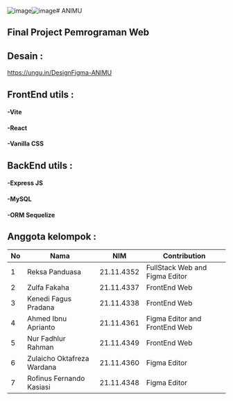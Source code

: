 ![image](https://github.com/ReksaPanduasa/aniMu/assets/97326829/47947715-d172-48ca-b48c-70e5b68a223e)![image](https://github.com/ReksaPanduasa/aniMu/assets/97326829/9e30c2d9-1074-40eb-bc0d-c05ec34bb1a6)# ANIMU
## Final Project Pemrograman Web

## Desain :
https://ungu.in/DesignFigma-ANIMU

## FrontEnd utils :
#### -Vite
#### -React
#### -Vanilla CSS

## BackEnd utils :
#### -Express JS
#### -MySQL
#### -ORM Sequelize

## Anggota kelompok :
|**No**| **Nama** | **NIM** | **Contribution** |
|------|----------|---------|------------------|
| 1 | Reksa Panduasa | 21.11.4352 | FullStack Web and Figma Editor |
| 2 | Zulfa Fakaha | 21.11.4337 | FrontEnd Web |
| 3 | Kenedi Fagus Pradana | 21.11.4338 | FrontEnd Web |
| 4 | Ahmed Ibnu Aprianto | 21.11.4361 | Figma Editor and FrontEnd Web |
| 5 | Nur Fadhlur Rahman | 21.11.4349 | FrontEnd Web |
| 6 | Zulaicho Oktafreza Wardana | 21.11.4360 | Figma Editor |
| 7 | Rofinus Fernando Kasiasi | 21.11.4348 | Figma Editor |
